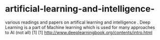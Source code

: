# artificial-learning-and-intelligence-
various readings and papers on artifical learning and intelligence . Deep Learning is a part of Machine learning which is
used for many  approaches to AI (not all) [1]
[1] http://www.deeplearningbook.org/contents/intro.html
